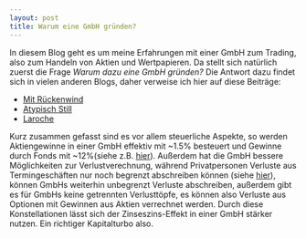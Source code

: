 ```yaml
---
layout: post
title: Warum eine GmbH gründen?
---
```


In diesem Blog geht es um meine Erfahrungen mit einer GmbH zum Trading, also zum Handeln von Aktien und Wertpapieren.
Da stellt sich natürlich zuerst die Frage <em>Warum dazu eine GmbH gründen?</em>
Die Antwort dazu findet sich in vielen anderen Blogs, daher verweise ich hier auf diese Beiträge:

* <a href="https://mit-rueckenwind.info/der-spardosen-gmbh-masterplan/"> Mit Rückenwind</a>
* <a href="https://www.atypischstill.com/allgemein/zwischenstand-nach-drei-monaten-gruendung-unserer-sparschwein-ug">Atypisch Still</a>
* <a href="https://github.com/laroche/trading-gmbh">Laroche</a>

Kurz zusammen gefasst sind es vor allem steuerliche Aspekte, so werden Aktiengewinne in einer GmbH effektiv mit ~1.5% besteuert und Gewinne durch Fonds mit ~12%(siehe z.B. <a href="https://wissen.ride.capital/knowledge/effektiver-steuersatz-ver%C3%A4u%C3%9Ferungsgewinne-aktienfonds">hier</a>). Außerdem hat die GmbH bessere Möglichkeiten zur Verlustverechnung, während Privatpersonen Verluste aus Termingeschäften nur noch begrenzt abschreiben können (siehe <a href="https://trading-steuerberatung.de/verlustverrechnung-aktien-termingeschaefte-ab-2021/">hier</a>), können GmbHs weiterhin unbegrenzt Verluste abschreiben, außerdem gibt es für GmbHs keine getrennten Verlusttöpfe, es können also Verluste aus Optionen mit Gewinnen aus Aktien verrechnet werden. Durch diese Konstellationen lässt sich der Zinseszins-Effekt in einer GmbH stärker nutzen. Ein richtiger Kapitalturbo also.

